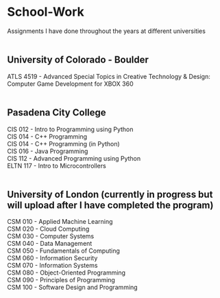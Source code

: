 # School-Work

Assignments I have done throughout the years at different universities<br><br>

## University of Colorado - Boulder

ATLS 4519 - Advanced Special Topics in Creative Technology & Design: Computer Game Development for XBOX 360
<br><br>

## Pasadena City College

CIS 012 - Intro to Programming using Python<br>
CIS 014 - C++ Programming<br>
CIS 014 - C++ Programming (in Python)<br>
CIS 016 - Java Programming<br>
CIS 112 - Advanced Programming using Python<br>
ELTN 117 - Intro to Microcontrollers
<br><br>

## University of London (currently in progress but will upload after I have completed the program)

CSM 010 - Applied Machine Learning<br>
CSM 020 - Cloud Computing<br>
CSM 030 - Computer Systems<br>
CSM 040 - Data Management<br>
CSM 050 - Fundamentals of Computing<br>
CSM 060 - Information Security<br>
CSM 070 - Information Systems<br>
CSM 080 - Object-Oriented Programming<br>
CSM 090 - Principles of Programming<br>
CSM 100 - Software Design and Programming
<br><br>
